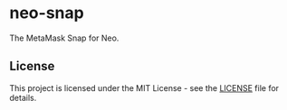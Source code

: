 # neo-snap

The MetaMask Snap for Neo.

## License

This project is licensed under the MIT License - see the [LICENSE](../../LICENSE) file for details.
